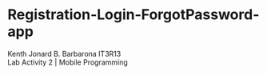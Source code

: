# Registration-Login-ForgotPassword-app
Kenth Jonard B. Barbarona 
IT3R13  
Lab Activity 2 | Mobile Programming 

